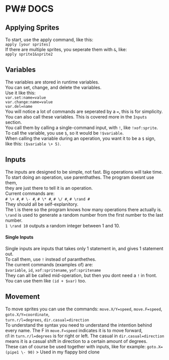 # PW# DOCS

## Applying Sprites
To start, use the apply command, like this: <br>
```apply [your sprites]```<br>
If there are multiple sprites, you seperate them with `&`, like:<br>
```apply sprite1&sprite2```<br>
## Variables
The variables are stored in runtime variables.<br>
You can set, change, and delete the variables.<br>
Use it like this:<br>
```var.set:name=value```<br>
```var.change:name=value```<br>
```var.del=name```<br>
You will notice a lot of commands are seperated by a `=`, this is for simplicity.<br>
You can also call these variables. This is covered more in the ``Inputs`` section.<br>
You call them by calling a single-command input, with `!`, like ```!xof:sprite```.<br>
To call the variable, you use `$`, so it would be `!$variable`.<br>
When calling the variable during an operation, you want it to be a `$` sign,<br>
like this: ```($variable \+ 5)```.<br>
## Inputs
The inputs are designed to be simple, not fast. Big operations will take time.<br>
To start doing an operation, use parenthathes. The program doesnt use them,<br>
they are just there to tell it is an operation.<br>
Current commands are:<br>
```# \+ #```, ```# \- #```, ```# \* #```, ```# \/ #```, ```# \rand #```<br>
They should all be self-explanitory.<br>
The \ is there so the program knows how many operations there actually is.<br>
```\rand``` is used to generate a random number from the first number to the last number.<br>
```1 \rand 10``` outputs a random integer between 1 and 10.<br>
#### Single Inputs
Single inputs are inputs that takes only 1 statement in, and gives 1 statement out.<br>
To call them, use `!` instead of paranthethes.<br>
The current commands (examples of) are:<br>
```$variable```, ```id```, ```xof:spritename```, ```yof:spritename```<br>
They can all be called mid-operation, but then you dont need a `!` in front.<br>
You can use them like ```(id + $var)``` too.<br>

## Movement
To move sprites you can use the commands:
```move.X/Y=speed```, ```move.F=speed```, ```goto.X/Y=coordinate```, <br>
```turn.r/l=degrees```, ```dir.casual=direction``` <br>
To understand the syntax you need to understand the intention behind <br>
every name. The F in ```move.F=speed``` indicates it is to move forward, <br>
r/l in ```turn.r/l=degrees``` is for right or left. The casual in ```dir.casual=direction``` <br>
means it is a casual shift in direction to a certain amount of degrees. <br>
These can of course be used together with inputs, like for example:
```goto.X=(pipe1 \- 90)``` > Used in my flappy bird clone
